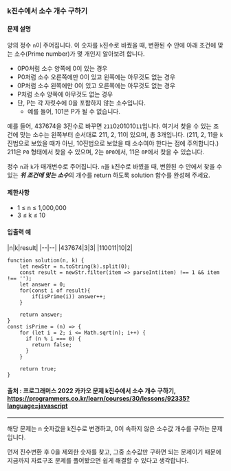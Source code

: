 ### k진수에서 소수 개수 구하기

#### 문제 설명
양의 정수 `n`이 주어집니다. 이 숫자를 `k`진수로 바꿨을 때, 변환된 수 안에 아래 조건에 맞는 소수(Prime number)가 몇 개인지 알아보려 합니다.

- 0P0처럼 소수 양쪽에 0이 있는 경우
- P0처럼 소수 오른쪽에만 0이 있고 왼쪽에는 아무것도 없는 경우
- 0P처럼 소수 왼쪽에만 0이 있고 오른쪽에는 아무것도 없는 경우
- P처럼 소수 양쪽에 아무것도 없는 경우
- 단, P는 각 자릿수에 0을 포함하지 않는 소수입니다.
    - 예를 들어, 101은 P가 될 수 없습니다.

예를 들어, 437674을 3진수로 바꾸면 `211`0`2`01010`11`입니다. 여기서 찾을 수 있는 조건에 맞는 소수는 왼쪽부터 순서대로 211, 2, 11이 있으며, 총 3개입니다. (211, 2, 11을 `k`진법으로 보았을 때가 아닌, 10진법으로 보았을 때 소수여야 한다는 점에 주의합니다.) 211은 `P0` 형태에서 찾을 수 있으며, 2는 `0P0`에서, 11은 `0P`에서 찾을 수 있습니다.

정수 `n`과 `k`가 매개변수로 주어집니다. `n`을 `k`진수로 바꿨을 때, 변환된 수 안에서 찾을 수 있는 ***위 조건에 맞는 소수***의 개수를 return 하도록 solution 함수를 완성해 주세요.

#### 제한사항
- 1 ≤ n ≤ 1,000,000
- 3 ≤ k ≤ 10

#### 입출력 예
|n|k|result|
|--|--|
|437674|3|3|
|110011|10|2|

```
function solution(n, k) {
    let newStr = n.toString(k).split(0);
    const result = newStr.filter(item => parseInt(item) !== 1 && item !== '');
    let answer = 0;
    for(const i of result){
        if(isPrime(i)) answer++;
    }
    
    return answer;
}
const isPrime = (n) => {
    for (let i = 2; i <= Math.sqrt(n); i++) {
      if (n % i === 0) {
        return false;
      }
    }

    return true;
}
```

#### 출처 : 프로그래머스 2022 카카오 문제 k진수에서 소수 개수 구하기, https://programmers.co.kr/learn/courses/30/lessons/92335?language=javascript
--------------------------------------------------------------------------------------------------
해당 문제는 n 숫자값을 k진수로 변경하고, 0이 속하지 않은 소수값 개수를 구하는 문제입니다.

먼저 진수변환 후 0을 제외한 숫자를 찾고, 그중 소수값만 구하면 되는 문제이기 때문에 지금까지 자료구조 문제를 풀어봤으면 쉽게 해결할 수 있다고 생각합니다.

